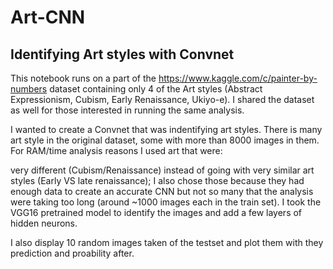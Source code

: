# Art-CNN


## Identifying Art styles with Convnet
This notebook runs on a part of the https://www.kaggle.com/c/painter-by-numbers dataset containing only 4 of the Art styles (Abstract Expressionism, Cubism, Early Renaissance, Ukiyo-e). I shared the dataset as well for those interested in running the same analysis.

I wanted to create a Convnet that was indentifying art styles. There is many art style in the original dataset, some with more than 8000 images in them. For RAM/time analysis reasons I used art that were:

very different (Cubism/Renaissance) instead of going with very similar art styles (Early VS late renaissance);
I also chose those because they had enough data to create an accurate CNN but not so many that the analysis were taking too long (around ~1000 images each in the train set).
I took the VGG16 pretrained model to identify the images and add a few layers of hidden neurons.

I also display 10 random images taken of the testset and plot them with they prediction and proability after.
